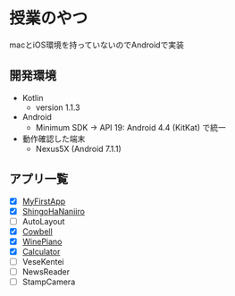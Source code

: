 # 授業のやつ

macとiOS環境を持っていないのでAndroidで実装

## 開発環境

- Kotlin
  - version 1.1.3
- Android
  - Minimum SDK -> API 19: Android 4.4 (KitKat) で統一
- 動作確認した端末
  - Nexus5X (Android 7.1.1)

## アプリ一覧

- [x] [MyFirstApp](android/MyFirstApp)
- [x] [ShingoHaNaniiro](android/ShingoHaNaniiro)
- [ ] AutoLayout
- [x] [Cowbell](android/Cowbell)
- [x] [WinePiano](android/WinePiano)
- [x] [Calculator](android/Calculator)
- [ ] VeseKentei
- [ ] NewsReader
- [ ] StampCamera
